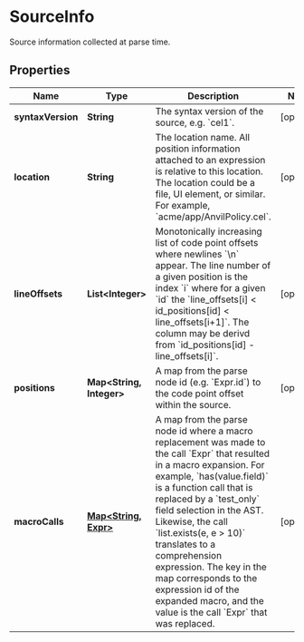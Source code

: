 

# SourceInfo

Source information collected at parse time.

## Properties

| Name | Type | Description | Notes |
|------------ | ------------- | ------------- | -------------|
|**syntaxVersion** | **String** | The syntax version of the source, e.g. &#x60;cel1&#x60;. |  [optional] |
|**location** | **String** | The location name. All position information attached to an expression is relative to this location.  The location could be a file, UI element, or similar. For example, &#x60;acme/app/AnvilPolicy.cel&#x60;. |  [optional] |
|**lineOffsets** | **List&lt;Integer&gt;** | Monotonically increasing list of code point offsets where newlines &#x60;\\n&#x60; appear.  The line number of a given position is the index &#x60;i&#x60; where for a given &#x60;id&#x60; the &#x60;line_offsets[i] &lt; id_positions[id] &lt; line_offsets[i+1]&#x60;. The column may be derivd from &#x60;id_positions[id] - line_offsets[i]&#x60;. |  [optional] |
|**positions** | **Map&lt;String, Integer&gt;** | A map from the parse node id (e.g. &#x60;Expr.id&#x60;) to the code point offset within the source. |  [optional] |
|**macroCalls** | [**Map&lt;String, Expr&gt;**](Expr.md) | A map from the parse node id where a macro replacement was made to the call &#x60;Expr&#x60; that resulted in a macro expansion.  For example, &#x60;has(value.field)&#x60; is a function call that is replaced by a &#x60;test_only&#x60; field selection in the AST. Likewise, the call &#x60;list.exists(e, e &gt; 10)&#x60; translates to a comprehension expression. The key in the map corresponds to the expression id of the expanded macro, and the value is the call &#x60;Expr&#x60; that was replaced. |  [optional] |




